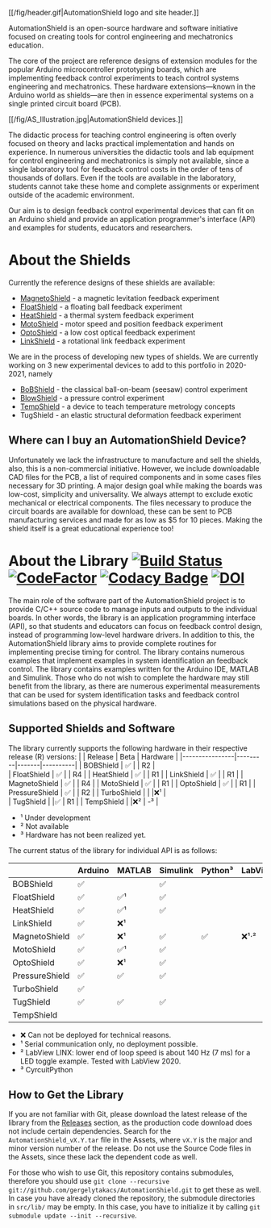 [[/fig/header.gif|AutomationShield logo and site header.]]

AutomationShield is an open-source hardware and software initiative focused on creating tools for control engineering and mechatronics education.

The core of the project are reference designs of extension modules for the popular Arduino microcontroller prototyping boards, which are implementing feedback control experiments to teach control systems engineering and mechatronics. These hardware extensions—known in the Arduino world as shields—are then in essence experimental systems on a single printed circuit board (PCB). 

[[/fig/AS_Illustration.jpg|AutomationShield devices.]]

The didactic process for teaching control engineering is often overly focused on theory and lacks practical implementation and hands on experience. In numerous universities the didactic tools and lab equipment for control engineering and mechatronics is simply not available, since a single laboratory tool for feedback control costs in the order of tens of thousands of dollars. Even if the tools are available in the laboratory, students cannot take these home and complete assignments or experiment outside of the academic environment.

Our aim is to design feedback control experimental devices that can fit on an Arduino shield and provide an application programmer's interface (API) and examples for students, educators and researchers.

# About the Shields

Currently the reference designs of these shields are available:
* [MagnetoShield](https://github.com/gergelytakacs/AutomationShield/wiki/MagnetoShield)  - a magnetic levitation feedback  experiment
* [FloatShield](https://github.com/gergelytakacs/AutomationShield/wiki/FloatShield) - a floating ball feedback experiment
* [HeatShield](https://github.com/gergelytakacs/AutomationShield/wiki/HeatShield)  - a thermal system feedback experiment
* [MotoShield](https://github.com/gergelytakacs/AutomationShield/wiki/MotoShield) - motor speed and position feedback experiment
* [OptoShield](https://github.com/gergelytakacs/AutomationShield/wiki/OptoShield) - a low cost optical feedback experiment
* [LinkShield](https://github.com/gergelytakacs/AutomationShield/wiki/LinkShield) - a rotational link feedback experiment

We are in the process of developing new types of shields. We are currently working on 3 new experimental devices to add to this portfolio in 2020-2021, namely

* [BoBShield](https://github.com/gergelytakacs/AutomationShield/wiki/BoBShield) - the classical ball-on-beam (seesaw) control experiment
* [BlowShield](https://github.com/gergelytakacs/AutomationShield/wiki/BlowShield) - a pressure control experiment
* [TempShield](https://github.com/gergelytakacs/AutomationShield/wiki/TMShield) - a device to teach temperature metrology concepts
* TugShield - an elastic structural deformation feedback experiment

## Where can I buy an AutomationShield Device?

Unfortunately we lack the infrastructure to manufacture and sell the shields, also, this is a non-commercial initiative. However, we include downloadable CAD files for the PCB, a list of required components and in some cases files necessary for 3D printing. A major design goal while making the boards was low-cost, simplicity and universality. We always attempt to exclude exotic mechanical or electrical components. The files necessary to produce the circuit boards are available for download, these can be sent to PCB manufacturing services and made for as low as $5 for 10 pieces. Making the shield itself is a great educational experience too!

# About the Library [![Build Status](https://travis-ci.org/gergelytakacs/AutomationShield.svg?branch=master)](https://travis-ci.org/gergelytakacs/AutomationShield) [![CodeFactor](https://www.codefactor.io/repository/github/gergelytakacs/automationshield/badge)](https://www.codefactor.io/repository/github/gergelytakacs/automationshield) [![Codacy Badge](https://api.codacy.com/project/badge/Grade/bae54207cca24ef2929c38b87e279764)](https://app.codacy.com/app/gergelytakacs/AutomationShield?utm_source=github.com&utm_medium=referral&utm_content=gergelytakacs/AutomationShield&utm_campaign=Badge_Grade_Dashboard) [![DOI](https://zenodo.org/badge/126338636.svg)](https://zenodo.org/badge/latestdoi/126338636)


The main role of the software part of the AutomationShield project is to provide C/C++ source code to manage inputs and outputs to the individual boards. In other words, the library is an application programming interface (API), so that students and educators can focus on feedback control design, instead of programming low-level hardware drivers. In addition to this, the AutomationShield library aims to provide complete routines for implementing precise timing for control. The library contains numerous examples that implement examples in system identification an feedback control. The library contains examples written for the Arduino IDE, MATLAB and Simulink. Those who do not wish to complete the hardware may still benefit from the library, as there are numerous experimental measurements that can be used for system identification tasks and feedback control simulations based on the physical hardware.

## Supported Shields and Software

The library currently supports the following hardware in their respective release (R) versions:
|                | Release | Beta | Hardware  | 
|----------------|---------|-------|----------|
| BOBShield      | ✅      |       | R2      |  
| FloatShield    | ✅      |       | R4      | 
| HeatShield     | ✅      |       | R1      | 
| LinkShield     | ✅      |       | R1      | 
| MagnetoShield  | ✅      |       | R4      | 
| MotoShield     | ✅      |       | R1      |
| OptoShield     | ✅      |       | R1      | 
| PressureShield | ✅      |       | R2      | 
| TurboShield    |         |        |❌¹     |        
| TugShield      |         |✅     | R1      | 
| TempShield     |         |❌²    | -³        | 
- ¹ Under development
- ² Not available
- ³ Hardware has not been realized yet.

The current status of the library for individual API is as follows:

|                |  Arduino  | MATLAB | Simulink | Python³ | LabView | Octave | Scilab |
|----------------|-----------|--------|----------| --------------| --------| ------| ------|
| BOBShield      | ✅        |        | ✅          |||||
| FloatShield    | ✅        | ✅¹   | ✅          |||||
| HeatShield     | ✅        | ✅¹   | ✅          |||||
| LinkShield     | ✅        | ❌¹   |              |||||
| MagnetoShield  | ✅        | ❌¹   | ✅         |✅|❌¹⋅²|❌¹|❌¹ |
| MotoShield     | ✅        | ✅¹   |  ✅          |||||
| OptoShield     | ✅        | ❌¹   | ✅          |||||
| PressureShield | ✅        | ✅    | ✅          |||||
| TurboShield    | ✅        |       |              |||||
| TugShield      | ✅        | ✅    | ✅          |||||
| TempShield     |            |       |              |||||

- ❌ Can not be deployed for technical reasons.
- ¹ Serial communication only, no deployment possible.
- ² LabView LINX: lower end of loop speed is about 140 Hz (7 ms) for a LED toggle example. Tested with LabView 2020.
- ³ CyrcuitPython

## How to Get the Library

If you are not familiar with Git, please download the latest release of the library from the [Releases](https://github.com/gergelytakacs/AutomationShield/releases) section, as the production code download does not include certain dependencies. Search for the `AutomationShield_vX.Y.tar` file in the Assets, where `vX.Y` is the major and minor version number of the release. Do not use the Source Code files in the Assets, since these lack the dependent code as well.

For those who wish to use Git, this repository contains submodules, therefore you should use `git clone --recursive git://github.com/gergelytakacs/AutomationShield.git` to get these as well. In case you have already cloned the repository, the submodule directories in `src/lib/` may be empty. In this case, you have to initialize it by calling `git submodule update --init --recursive`.